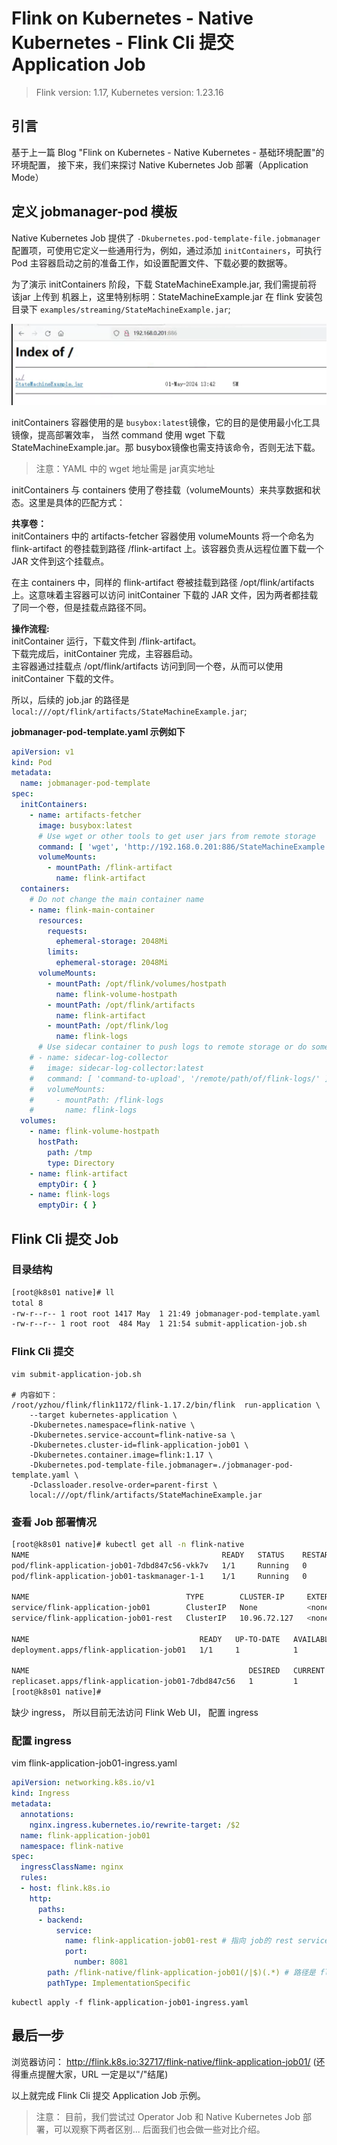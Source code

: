# Flink on Kubernetes - Native Kubernetes - Flink Cli 提交 Application Job   

>Flink version: 1.17, Kubernetes version: 1.23.16       

## 引言  
基于上一篇 Blog "Flink on Kubernetes - Native Kubernetes - 基础环境配置"的环境配置， 接下来，我们来探讨 Native Kubernetes Job 部署（Application Mode）          

## 定义 jobmanager-pod 模板  
Native Kubernetes Job 提供了 `-Dkubernetes.pod-template-file.jobmanager` 配置项，可使用它定义一些通用行为，例如，通过添加 `initContainers`，可执行 Pod 主容器启动之前的准备工作，如设置配置文件、下载必要的数据等。           

为了演示 initContainers 阶段，下载 StateMachineExample.jar, 我们需提前将 该jar 上传到 机器上，这里特别标明：StateMachineExample.jar 在 flink 安装包目录下 `examples/streaming/StateMachineExample.jar`;         

![nativek8senv02](images/nativek8senv02.png)   

initContainers 容器使用的是 `busybox:latest`镜像，它的目的是使用最小化工具镜像，提高部署效率， 当然 command 使用 wget 下载 StateMachineExample.jar。那 busybox镜像也需支持该命令，否则无法下载。

>注意：YAML 中的 wget 地址需是 jar真实地址                  

initContainers 与 containers 使用了卷挂载（volumeMounts）来共享数据和状态。这里是具体的匹配方式：   

**共享卷：**        
initContainers 中的 artifacts-fetcher 容器使用 volumeMounts 将一个命名为 flink-artifact 的卷挂载到路径 /flink-artifact 上。该容器负责从远程位置下载一个 JAR 文件到这个挂载点。          

在主 containers 中，同样的 flink-artifact 卷被挂载到路径 /opt/flink/artifacts 上。这意味着主容器可以访问 initContainer 下载的 JAR 文件，因为两者都挂载了同一个卷，但是挂载点路径不同。                  

**操作流程:**               
initContainer 运行，下载文件到 /flink-artifact。        
下载完成后，initContainer 完成，主容器启动。            
主容器通过挂载点 /opt/flink/artifacts 访问到同一个卷，从而可以使用 initContainer 下载的文件。       

所以，后续的 job.jar 的路径是 `local:///opt/flink/artifacts/StateMachineExample.jar`;       

**jobmanager-pod-template.yaml 示例如下**        
```yaml     
apiVersion: v1
kind: Pod
metadata:
  name: jobmanager-pod-template
spec:
  initContainers:
    - name: artifacts-fetcher
      image: busybox:latest
      # Use wget or other tools to get user jars from remote storage
      command: [ 'wget', 'http://192.168.0.201:886/StateMachineExample.jar', '-O', '/flink-artifact/StateMachineExample.jar' ]
      volumeMounts:
        - mountPath: /flink-artifact
          name: flink-artifact
  containers:
    # Do not change the main container name
    - name: flink-main-container
      resources:
        requests:
          ephemeral-storage: 2048Mi
        limits:
          ephemeral-storage: 2048Mi
      volumeMounts:
        - mountPath: /opt/flink/volumes/hostpath
          name: flink-volume-hostpath
        - mountPath: /opt/flink/artifacts
          name: flink-artifact
        - mountPath: /opt/flink/log
          name: flink-logs
      # Use sidecar container to push logs to remote storage or do some other debugging things
    # - name: sidecar-log-collector
    #   image: sidecar-log-collector:latest
    #   command: [ 'command-to-upload', '/remote/path/of/flink-logs/' ]
    #   volumeMounts:
    #     - mountPath: /flink-logs
    #       name: flink-logs
  volumes:
    - name: flink-volume-hostpath
      hostPath:
        path: /tmp
        type: Directory
    - name: flink-artifact
      emptyDir: { }
    - name: flink-logs
      emptyDir: { }
```



## Flink Cli 提交 Job   

### 目录结构  
```bash
[root@k8s01 native]# ll
total 8
-rw-r--r-- 1 root root 1417 May  1 21:49 jobmanager-pod-template.yaml
-rw-r--r-- 1 root root  484 May  1 21:54 submit-application-job.sh
```

### Flink Cli 提交
```shell
vim submit-application-job.sh   

# 内容如下：    
/root/yzhou/flink/flink1172/flink-1.17.2/bin/flink  run-application \
    --target kubernetes-application \
    -Dkubernetes.namespace=flink-native \
    -Dkubernetes.service-account=flink-native-sa \
    -Dkubernetes.cluster-id=flink-application-job01 \
    -Dkubernetes.container.image=flink:1.17 \
    -Dkubernetes.pod-template-file.jobmanager=./jobmanager-pod-template.yaml \
    -Dclassloader.resolve-order=parent-first \
    local:///opt/flink/artifacts/StateMachineExample.jar
```

### 查看 Job 部署情况     
```bash
[root@k8s01 native]# kubectl get all -n flink-native
NAME                                           READY   STATUS    RESTARTS   AGE
pod/flink-application-job01-7dbd847c56-vkk7v   1/1     Running   0          33m
pod/flink-application-job01-taskmanager-1-1    1/1     Running   0          32m

NAME                                   TYPE        CLUSTER-IP     EXTERNAL-IP   PORT(S)             AGE
service/flink-application-job01        ClusterIP   None           <none>        6123/TCP,6124/TCP   33m
service/flink-application-job01-rest   ClusterIP   10.96.72.127   <none>        8081/TCP            33m

NAME                                      READY   UP-TO-DATE   AVAILABLE   AGE
deployment.apps/flink-application-job01   1/1     1            1           33m

NAME                                                 DESIRED   CURRENT   READY   AGE
replicaset.apps/flink-application-job01-7dbd847c56   1         1         1       33m
[root@k8s01 native]#
```

缺少 ingress， 所以目前无法访问 Flink Web UI， 配置 ingress 

### 配置 ingress    
vim flink-application-job01-ingress.yaml  
```yaml
apiVersion: networking.k8s.io/v1
kind: Ingress
metadata:
  annotations:
    nginx.ingress.kubernetes.io/rewrite-target: /$2
  name: flink-application-job01
  namespace: flink-native
spec:
  ingressClassName: nginx
  rules:
  - host: flink.k8s.io
    http:
      paths:
      - backend:
          service:
            name: flink-application-job01-rest # 指向 job的 rest service 
            port:
              number: 8081
        path: /flink-native/flink-application-job01(/|$)(.*) # 路径是 flink-native, 此处与 Operator Job 区分开
        pathType: ImplementationSpecific
```

```shell
kubectl apply -f flink-application-job01-ingress.yaml   
```

## 最后一步         
浏览器访问： http://flink.k8s.io:32717/flink-native/flink-application-job01/ (还得重点提醒大家，URL 一定是以"/"结尾)   

以上就完成 Flink Cli 提交 Application Job 示例。        


>注意： 
目前，我们尝试过 Operator Job 和 Native Kubernetes Job 部署，可以观察下两者区别... 后面我们也会做一些对比介绍。             

